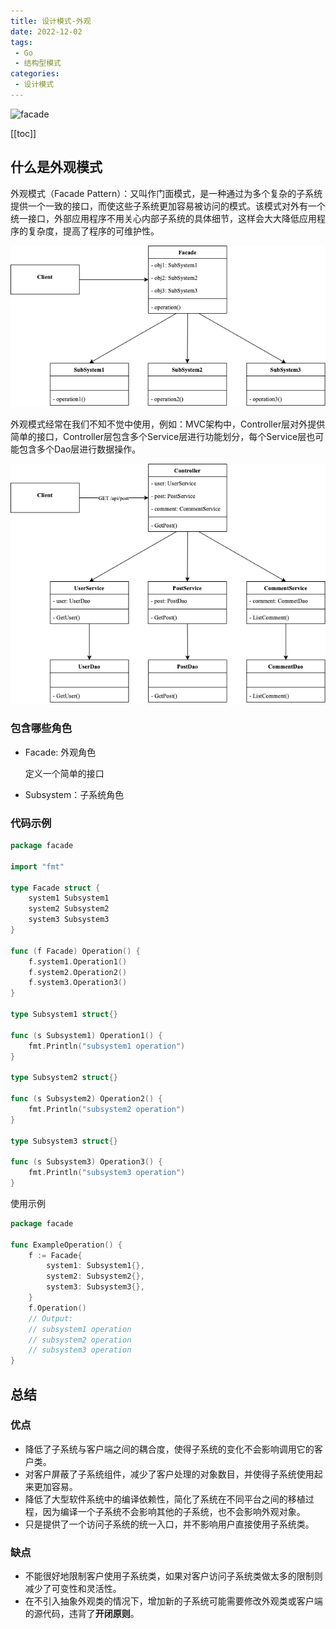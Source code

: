```yaml
---
title: 设计模式-外观
date: 2022-12-02
tags:
 - Go
 - 结构型模式
categories:
 - 设计模式
---
```


![facade](https://refactoringguru.cn/images/patterns/content/facade/facade-2x.png)

<!-- more -->

[[toc]]

## 什么是外观模式

外观模式（Facade Pattern）：又叫作门面模式，是一种通过为多个复杂的子系统提供一个一致的接口，而使这些子系统更加容易被访问的模式。该模式对外有一个统一接口，外部应用程序不用关心内部子系统的具体细节，这样会大大降低应用程序的复杂度，提高了程序的可维护性。

![外观](../images/facade.png)

外观模式经常在我们不知不觉中使用，例如：MVC架构中，Controller层对外提供简单的接口，Controller层包含多个Service层进行功能划分，每个Service层也可能包含多个Dao层进行数据操作。

![mvc](../images/facade-mvc.png)

### 包含哪些角色

- Facade: 外观角色
  
  定义一个简单的接口

- Subsystem：子系统角色

### 代码示例

```go
package facade

import "fmt"

type Facade struct {
	system1 Subsystem1
	system2 Subsystem2
	system3 Subsystem3
}

func (f Facade) Operation() {
	f.system1.Operation1()
	f.system2.Operation2()
	f.system3.Operation3()
}

type Subsystem1 struct{}

func (s Subsystem1) Operation1() {
	fmt.Println("subsystem1 operation")
}

type Subsystem2 struct{}

func (s Subsystem2) Operation2() {
	fmt.Println("subsystem2 operation")
}

type Subsystem3 struct{}

func (s Subsystem3) Operation3() {
	fmt.Println("subsystem3 operation")
}
```

使用示例

```go
package facade

func ExampleOperation() {
	f := Facade{
		system1: Subsystem1{},
		system2: Subsystem2{},
		system3: Subsystem3{},
	}
	f.Operation()
	// Output:
	// subsystem1 operation
	// subsystem2 operation
	// subsystem3 operation
}
```

## 总结

### 优点

- 降低了子系统与客户端之间的耦合度，使得子系统的变化不会影响调用它的客户类。
- 对客户屏蔽了子系统组件，减少了客户处理的对象数目，并使得子系统使用起来更加容易。
- 降低了大型软件系统中的编译依赖性，简化了系统在不同平台之间的移植过程，因为编译一个子系统不会影响其他的子系统，也不会影响外观对象。
- 只是提供了一个访问子系统的统一入口，并不影响用户直接使用子系统类。

### 缺点

- 不能很好地限制客户使用子系统类，如果对客户访问子系统类做太多的限制则减少了可变性和灵活性。
- 在不引入抽象外观类的情况下，增加新的子系统可能需要修改外观类或客户端的源代码，违背了**开闭原则**。
  